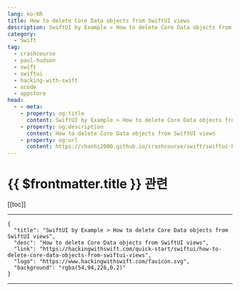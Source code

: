 ```yaml
---
lang: ko-KR
title: How to delete Core Data objects from SwiftUI views
description: SwiftUI by Example > How to delete Core Data objects from SwiftUI views
category:
  - Swift
tag: 
  - crashcourse
  - paul-hudson
  - swift
  - swiftui
  - hacking-with-swift
  - xcode
  - appstore
head:
  - - meta:
    - property: og:title
      content: SwiftUI by Example > How to delete Core Data objects from SwiftUI views
    - property: og:description
      content: How to delete Core Data objects from SwiftUI views
    - property: og:url
      content: https://chanhi2000.github.io/crashcourse/swift/swiftui-by-example/21-data/how-to-delete-core-data-objects-from-swiftui-views.html
---
```


# {{ $frontmatter.title }} 관련

[[toc]]

---

```component VPCard
{
  "title": "SwiftUI by Example > How to delete Core Data objects from SwiftUI views",
  "desc": "How to delete Core Data objects from SwiftUI views",
  "link": "https://hackingwithswift.com/quick-start/swiftui/how-to-delete-core-data-objects-from-swiftui-views",
  "logo": "https://www.hackingwithswift.com/favicon.svg",
  "background": "rgba(54,94,226,0.2)"
}
```

---

<TagLinks />